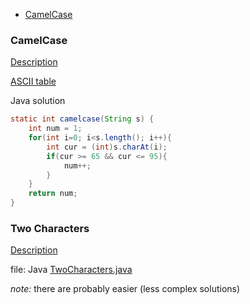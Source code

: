 * [CamelCase](#camelcase)

### CamelCase

[Description](https://www.hackerrank.com/challenges/camelcase/problem)

[ASCII table](http://www.asciitable.com/)

Java solution
```java
static int camelcase(String s) {
    int num = 1;
    for(int i=0; i<s.length(); i++){
        int cur = (int)s.charAt(i);
        if(cur >= 65 && cur <= 95){
            num++;
        }
    }
    return num;
}
```

### Two Characters

[Description](https://www.hackerrank.com/challenges/two-characters/problem)

file: Java [TwoCharacters.java](TwoCharacters.java)

_note:_ there are probably easier (less complex solutions)